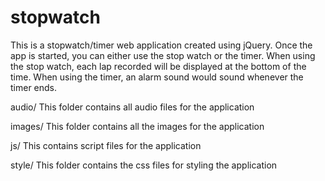 # stopwatch
This is a stopwatch/timer web application created using jQuery. Once the app is started, you can either use the stop watch or the timer. When using the stop watch, each lap recorded will be displayed at the bottom of the time. When using the timer, an alarm sound would sound whenever the timer ends.

audio/ This folder contains all audio files for the application

images/ This folder contains all the images for the application

js/ This contains script files for the application 

style/ This folder contains the css files for styling the application 
